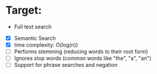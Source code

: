 # Target:
* Full text search
* [X] Semantic Search
* [X] time complexity: O(log(n))
* [ ] Performs stemming (reducing words to their root form)
* [ ] Ignores stop words (common words like "the", "a", "an")
* [ ] Support for phrase searches and negation